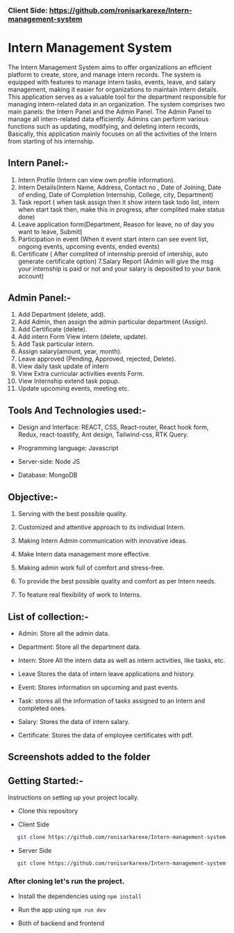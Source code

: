 ### Client Side: https://github.com/ronisarkarexe/Intern-management-system


# Intern Management System

The Intern Management System aims to offer organizations an efficient platform to create, store, and manage intern records. The system is equipped with features to manage intern tasks, events, leave, and salary management, making it easier for organizations to maintain intern details. This application serves as a valuable tool for the department responsible for managing intern-related data in an organization.
The system comprises two main panels: the Intern Panel and the Admin Panel. The Admin Panel to manage all intern-related data efficiently. Admins can perform various functions such as updating, modifying, and deleting intern records, Basically, this application mainly focuses on all the activities of the Intern from starting of his internship.

## Intern Panel:-

1. Intern Profile (Intern can view own profile information).
2. Intern Details(Intern Name, Address, Contact no , Date of Joining, Date of ending, Date of Completion Internship, College, city, Department)
3. Task report ( when task assign then it show intern task todo list, intern when start task then, make this in progress, after complited make status done)
4. Leave application form(Department, Reason for leave, no of day you want to leave, Submit)
5. Participation in event (When it event start intern can see event list, ongoing events, upcoming events, ended events)
6. Certificate ( After complited of internship preroid of intership, auto generate certificate option)
7.Salary Report (Admin will give the msg your internship is paid or not and your salary is deposited to your bank account)

## Admin Panel:-

1. Add Department (delete, add).
2. Add Admin, then assign the admin particular department (Assign).
3. Add Certificate (delete).
4. Add intern Form View intern (delete, update).
5. Add Task particular intern. 
6. Assign salary(amount, year, month).
7. Leave approved (Pending, Approved, rejected, Delete). 
8. View daily task update of intern 
9. View Extra curricular activities events Form.
10. View Internship extend task popup.
11. Update upcoming events, meeting etc.

## Tools And Technologies used:-

- Design and Interface: REACT, CSS, React-router, React hook form, Redux, react-toastify, Ant design, Tailwind-css, RTK Query.

- Programming language: Javascript

- Server-side: Node JS

- Database: MongoDB


## Objective:-

1. Serving with the best possible quality.

2. Customized and attentive approach to its individual Intern.

3. Making Intern Admin communication with innovative ideas.

4. Make Intern data management more effective.

5. Making admin work full of comfort and stress-free.

6. To provide the best possible quality and comfort as per Intern needs.

7. To feature real flexibility of work to Interns.


## List of collection:-

- Admin: Store all the admin data.

- Department: Store all the department data.

- Intern: Store All the intern data as well as intern activities, like tasks, etc.

- Leave Stores the data of intern leave applications and history.

- Event: Stores information on upcoming and past events.

- Task: stores all the information of tasks assigned to an Intern and completed ones.

- Salary: Stores the data of intern salary.

- Certificate: Stores the data of employee certificates with pdf.


## Screenshots added to the folder


## Getting Started:-

Instructions on setting up your project locally.

- Clone this repository

- Client Side
```sh
   git clone https://github.com/ronisarkarexe/Intern-management-system
```
- Server Side
```sh
   git clone https://github.com/ronisarkarexe/Intern-management-system-server
```

### After cloning let's run the project.

- Install the dependencies using `npm install`
- Run the app using `npm run dev`

- Both of backend and frontend
